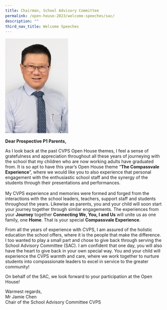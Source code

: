 ```yaml
---
title: Chairman, School Advisory Committee
permalink: /open-house-2023/welcome-speeches/sac/
description: ""
third_nav_title: Welcome Speeches
---
```

<img src="/images/sac1.jpg" style="width:40%">
<br>

**Dear Prospective P1 Parents,** <br>

As I look back at the past CVPS Open House themes, I feel a sense of gratefulness and appreciation throughout all these years of journeying with the school that my children who are now working adults have graduated from.  It is so apt to have this year’s Open House theme “**The Compassvale Experience**”, where we would like you to also experience that personal engagement with the enthusiastic school staff and the synergy of the students through their presentations and performances.  
<br>
My CVPS experience and memories were formed and forged from the interactions with the school leaders, teachers, support staff and students throughout the years.  Likewise as parents, you and your child will soon start your journey together through similar engagements.  The experiences from your **Journey** together **Connecting We, You, I and Us** will unite us as one family, one **Home**. That is your special **Compassvale Experience**. <br>

From all the years of experience with CVPS, I am assured of the holistic education the school offers, where it is the people that make the difference.  I too wanted to play a small part and chose to give back through serving the School Advisory Committee (SAC).  I am confident that one day, you will also have the heart to give back in your own special way. You and your child will experience the CVPS warmth and care, where we work together to nurture students into compassionate leaders to excel in service to the greater community! <br>

On behalf of the SAC, we look forward to your participation at the Open House!  

Warmest regards, <br>
Mr Jamie Chen <br>
Chair of the School Advisory Committee
CVPS